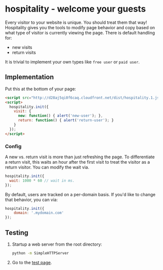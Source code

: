 hospitality - welcome your guests
=========

Every visitor to your website is unique. You should treat them that way! Hospitality gives you the tools to modify page behavior and copy based on what type of visitor is currently viewing the page. There is default handling for:

- new visits
- return visits

It is trivial to implement your own types like `free user` or `paid user`.

## Implementation

Put this at the bottom of your page:

```html
<script src="http://d28aj5qi0f6caq.cloudfront.net/dist/hospitality.1.js"></script>
<script>
  hospitality.init({
    visit: {
      new: function() { alert('new-user'); },
      return: function() { alert('return-user'); }
    }
  });
</script>
```

### Config

A new vs. return visit is more than just refreshing the page. To differentiate a return visit, this waits an hour after the first visit to treat the visitor as a return visitor. You can modify the wait via.

```javascript
hospitality.init({
  wait: 1000 * 60 // wait in ms.
});
```

By default, users are tracked on a per-domain basis. If you'd like to change that behavior, you can via:

```javascript
hospitality.init({
    domain: '.mydomain.com'
});
```

## Testing

1. Startup a web server from the root directory:

    ```bash
    python -m SimpleHTTPServer
    ```

2. Go to the [test page](http://lvh.me:8080/test).

